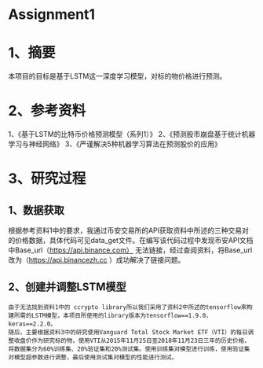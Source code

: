 Assignment1
==
# 1、摘要
本项目的目标是基于LSTM这一深度学习模型，对标的物价格进行预测。
# 2、参考资料
1、《基于LSTM的比特币价格预测模型（系列1）》
2、《预测股市崩盘基于统计机器学习与神经网络》
3、《严谨解决5种机器学习算法在预测股价的应用》
# 3、研究过程
## 1、数据获取
根据参考资料1中的要求，我通过币安交易所的API获取资料中所述的三种交易对的价格数据，具体代码可见data_get文件。在编写该代码过程中发现币安API文档中Base_url（https://api.binance.com） 无法链接，经过查阅资料，将Base_url改为（https://api.binancezh.cc ）成功解决了链接问题。
## 2、创建并调整LSTM模型
    由于无法找到资料1中的 ccrypto library所以我们采用了资料2中所述的tensorflow来构建所需的LSTM模型，本项目所使用的library版本为tensorflow==1.9.0，keras==2.2.0。
    随后，主要根据资料3中的研究使用Vanguard Total Stock Market ETF（VTI）的每日调整收盘价作为研究标的物，使用VTI从2015年11月25日至2018年11月23日三年的历史价格，将数据集分为60%训练集、20%验证集和20%测试集。使用训练集对模型进行训练，使用验证集对模型超参数进行调整，最后使用测试集对模型的性能进行测试。
    
